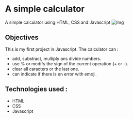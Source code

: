 # A simple calculator


A simple calculator using HTML, CSS and Javascript
![Img](https://user-images.githubusercontent.com/100290322/155769987-db513574-51cd-4ee2-b0e4-af1373ffd875.png)





## Objectives


This is my first project in Javascript. The calculator can :

- add, substract, multiply ans divide numbers.
- use % or modify the sign of the current operation (+ or -).
- clear all caracters or the last one.
- can indicate if there is en error with emoji.

## Technologies used :


- HTML
- CSS
- Javascript

